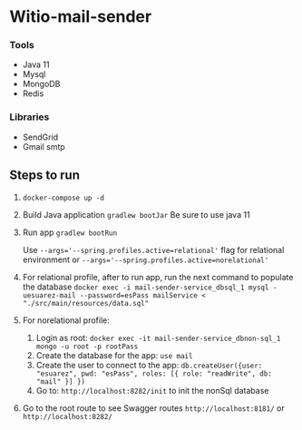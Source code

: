 # Witio-mail-sender

### Tools

- Java 11
- Mysql
- MongoDB
- Redis

### Libraries
- SendGrid
- Gmail smtp

## Steps to run

1. `docker-compose up -d`
2. Build Java application `gradlew bootJar` Be sure to use java 11
3. Run app `gradlew bootRun` 
    
    Use `--args='--spring.profiles.active=relational'` flag for relational environment or `--args='--spring.profiles.active=norelational'`
    
4. For relational profile, after to run app, run the next command to populate the database 
`docker exec -i mail-sender-service_dbsql_1 mysql -uesuarez-mail --password=esPass mailService < "./src/main/resources/data.sql"`

5. For norelational profile: 
    1. Login as root: `docker exec -it mail-sender-service_dbnon-sql_1 mongo -u root -p rootPass`
    1. Create the database for the app: `use mail`
    1. Create the user to connect to the app: `db.createUser({user: "esuarez", pwd: "esPass", roles: [{ role: "readWrite", db: "mail" }] })`
    1. Go to: `http://localhost:8282/init` to init the nonSql database
    
6. Go to the root route to see Swagger routes `http://localhost:8181/` or `http://localhost:8282/` 
